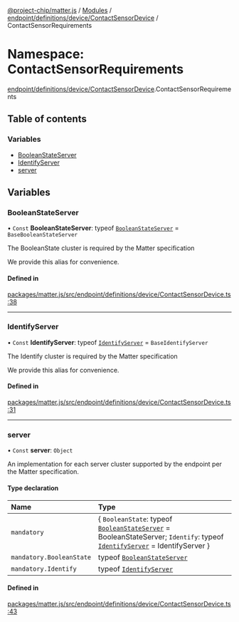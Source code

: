 [@project-chip/matter.js](../README.md) / [Modules](../modules.md) / [endpoint/definitions/device/ContactSensorDevice](endpoint_definitions_device_ContactSensorDevice.md) / ContactSensorRequirements

# Namespace: ContactSensorRequirements

[endpoint/definitions/device/ContactSensorDevice](endpoint_definitions_device_ContactSensorDevice.md).ContactSensorRequirements

## Table of contents

### Variables

- [BooleanStateServer](endpoint_definitions_device_ContactSensorDevice.ContactSensorRequirements.md#booleanstateserver)
- [IdentifyServer](endpoint_definitions_device_ContactSensorDevice.ContactSensorRequirements.md#identifyserver)
- [server](endpoint_definitions_device_ContactSensorDevice.ContactSensorRequirements.md#server)

## Variables

### BooleanStateServer

• `Const` **BooleanStateServer**: typeof [`BooleanStateServer`](../classes/behavior_definitions_boolean_state_export.BooleanStateServer.md) = `BaseBooleanStateServer`

The BooleanState cluster is required by the Matter specification

We provide this alias for convenience.

#### Defined in

[packages/matter.js/src/endpoint/definitions/device/ContactSensorDevice.ts:38](https://github.com/project-chip/matter.js/blob/3adaded6/packages/matter.js/src/endpoint/definitions/device/ContactSensorDevice.ts#L38)

___

### IdentifyServer

• `Const` **IdentifyServer**: typeof [`IdentifyServer`](behavior_definitions_identify_export.IdentifyServer.md) = `BaseIdentifyServer`

The Identify cluster is required by the Matter specification

We provide this alias for convenience.

#### Defined in

[packages/matter.js/src/endpoint/definitions/device/ContactSensorDevice.ts:31](https://github.com/project-chip/matter.js/blob/3adaded6/packages/matter.js/src/endpoint/definitions/device/ContactSensorDevice.ts#L31)

___

### server

• `Const` **server**: `Object`

An implementation for each server cluster supported by the endpoint per the Matter specification.

#### Type declaration

| Name | Type |
| :------ | :------ |
| `mandatory` | \{ `BooleanState`: typeof [`BooleanStateServer`](../classes/behavior_definitions_boolean_state_export.BooleanStateServer.md) = BooleanStateServer; `Identify`: typeof [`IdentifyServer`](behavior_definitions_identify_export.IdentifyServer.md) = IdentifyServer } |
| `mandatory.BooleanState` | typeof [`BooleanStateServer`](../classes/behavior_definitions_boolean_state_export.BooleanStateServer.md) |
| `mandatory.Identify` | typeof [`IdentifyServer`](behavior_definitions_identify_export.IdentifyServer.md) |

#### Defined in

[packages/matter.js/src/endpoint/definitions/device/ContactSensorDevice.ts:43](https://github.com/project-chip/matter.js/blob/3adaded6/packages/matter.js/src/endpoint/definitions/device/ContactSensorDevice.ts#L43)
